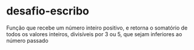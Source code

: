 # desafio-escribo
Função que recebe um número inteiro positivo, e retorna o somatório de todos os valores inteiros, divisíveis por 3 ou 5, que sejam inferiores ao número passado
